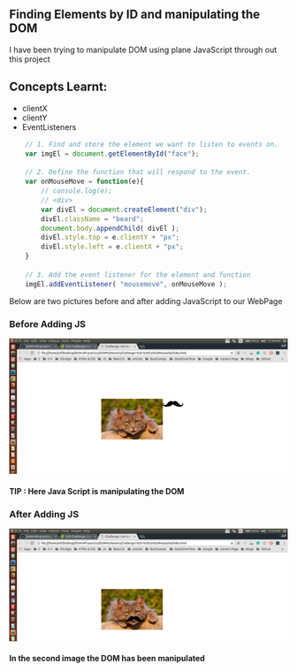 ## Finding Elements by ID and manipulating the DOM

I have been trying to manipulate DOM using plane JavaScript through out this project <br />

## Concepts Learnt:

* clientX
* clientY
* EventListeners

```js
    // 1. Find and store the element we want to listen to events on.
    var imgEl = document.getElementById("face");

    // 2. Define the function that will respond to the event.
    var onMouseMove = function(e){
        // console.log(e);
        // <div>
        var divEl = document.createElement("div");
        divEl.className = "beard";
        document.body.appendChild( divEl );
        divEl.style.top = e.clientY + "px";
        divEl.style.left = e.clientX + "px";
    }

    // 3. Add the event listener for the element and function
    imgEl.addEventListener( "mousemove", onMouseMove );
```

Below are two pictures before and after adding JavaScript to our WebPage

### Before Adding JS

<p align="center">
  <img src="img/before_JS_Loads.png" alt="Size Limit example" >
</p>

#### TIP : Here Java Script is manipulating the DOM

### After Adding JS

<p align="center">
  <img src="img/after_JS_Loads.png" alt="Size Limit example" >
</p> 


#### In the second image the DOM has been manipulated
